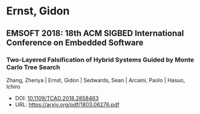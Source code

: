 # Ernst, Gidon

## EMSOFT 2018: 18th ACM SIGBED International Conference on Embedded Software

### Two-Layered Falsification of Hybrid Systems Guided by Monte Carlo Tree Search
Zhang, Zhenya | Ernst, Gidon | Sedwards, Sean | Arcaini, Paolo | Hasuo, Ichiro
* DOI: [10.1109/TCAD.2018.2858463](https://doi.org/10.1109/TCAD.2018.2858463)
* URL: <https://arxiv.org/pdf/1803.06276.pdf>

